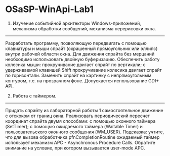 # OSaSP-WinApi-Lab1
1. Изучение событийной архитекторы Windows-приложений, механизма обработки сообщений, механизма перерисовки окна.
-----------------------------------------------------------------------------------------------------------------
Разработать программу, позволяющую передвигать с помощью клавиатуры и мыши спрайт (окрашенный прямоугольник или эллипс) внутри рабочей области окна. Для движения спрайта без мерцаний необходимо использовать двойную буферизацию.
Обеспечить работу колесика мыши: прокручивание двигает спрайт по вертикали; с удерживаемой клавишей Shift прокручивание колесика двигает спрайт по горизонтали.
Заменить спрайт на картинку с непрямоугольным контуром, т.е. на прозрачном фоне. Допускается использование GDI+ API.

2. Работа с таймером.
---------------------
Придать спрайту из лабораторной работы 1 самостоятельное движение с отскоком от границ окна. Реализовать периодический пересчет координат спрайта двумя способами:
с помощью оконного таймера (SetTimer);
с помощью ожидаемого таймера (Waitable Timer) и пользовательского оконного сообщения (WM_USER). Подсказка: учтите, что для вызова обработчика pfnCompletionRoutine ожидаемый таймер использует механизм APC - Asynchronous Procedure Calls. Обратите внимание на условие, при котором вызывается user-mode APC.
